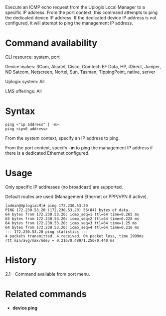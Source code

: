 <!-- 5.4 -->

Execute an ICMP echo request from the Uplogix Local Manager to a specific IP address. From the port context, this command attempts to ping the dedicated device IP address. If the dedicated device IP address is not configured, it will attempt to ping the management IP address. 

# Command availability 

CLI resource: system, port

Device makes: 3Com, Alcatel, Cisco, Comtech EF Data, HP, iDirect, Juniper, ND Satcom, Netscreen, Nortel, Sun, Tasman, TippingPoint, native, server

Uplogix system: All

LMS offerings: All

# Syntax

```
ping <"ip address" | -m>
ping <ipv6 address>
```

From the system context, specify an IP address to ping.

From the port context, specify **-m** to ping the management IP address if there is a dedicated Ethernet configured.

# Usage 

Only specific IP addresses (no broadcast) are supported.

Default routes are used (Management Ethernet or PPP/VPN if active).

```
[admin@UplogixLM]# ping 172.230.53.20
PING 172.230.53.20 (172.230.53.20) 56(84) bytes of data.
64 bytes from 172.230.53.20: icmp_seq=1 ttl=64 time=0.265 ms
64 bytes from 172.230.53.20: icmp_seq=2 ttl=64 time=0.228 ms
64 bytes from 172.230.53.20: icmp_seq=3 ttl=64 time=1.25 ms
64 bytes from 172.230.53.20: icmp_seq=4 ttl=64 time=0.216 ms
--- 172.230.53.20 ping statistics ---
4 packets transmitted, 4 received, 0% packet loss, time 2999ms
rtt min/avg/max/mdev = 0.216/0.489/1.250/0.440 ms
```

# History 

2.1 - Command available from port menu.

# Related commands 

- **device ping**
